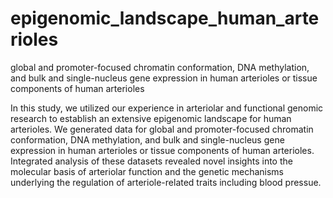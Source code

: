 # epigenomic_landscape_human_arterioles
global and promoter-focused chromatin conformation, DNA methylation, and bulk and single-nucleus gene expression in human arterioles or tissue components of human arterioles

In this study, we utilized our experience in arteriolar and functional genomic research to establish an extensive epigenomic landscape for human arterioles. We generated data for global and promoter-focused chromatin conformation, DNA methylation, and bulk and single-nucleus gene expression in human arterioles or tissue components of human arterioles. Integrated analysis of these datasets revealed novel insights into the molecular basis of arteriolar function and the genetic mechanisms underlying the regulation of arteriole-related traits including blood pressue.

